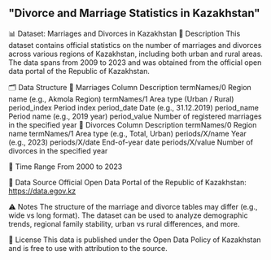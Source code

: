 ## "Divorce and Marriage Statistics in Kazakhstan"


📊 Dataset: Marriages and Divorces in Kazakhstan
📌 Description
This dataset contains official statistics on the number of marriages and divorces across various regions of Kazakhstan, including both urban and rural areas. The data spans from 2009 to 2023 and was obtained from the official open data portal of the Republic of Kazakhstan.

🗂 Data Structure
🔹 Marriages
Column	Description
termNames/0	Region name (e.g., Akmola Region)
termNames/1	Area type (Urban / Rural)
period_index	Period index
period_date	Date (e.g., 31.12.2019)
period_name	Period name (e.g., 2019 year)
period_value	Number of registered marriages in the specified year
🔹 Divorces
Column	Description
termNames/0	Region name
termNames/1	Area type (e.g., Total, Urban)
periods/X/name	Year (e.g., 2023)
periods/X/date	End-of-year date
periods/X/value	Number of divorces in the specified year



📅 Time Range
From 2000 to 2023 

📌 Data Source
Official Open Data Portal of the Republic of Kazakhstan:
https://data.egov.kz

⚠️ Notes
The structure of the marriage and divorce tables may differ (e.g., wide vs long format).
The dataset can be used to analyze demographic trends, regional family stability, urban vs rural differences, and more.

📎 License
This data is published under the Open Data Policy of Kazakhstan and is free to use with attribution to the source.
